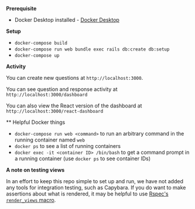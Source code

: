 **Prerequisite**
* Docker Desktop installed - [Docker Desktop](https://www.docker.com/products/docker-desktop)

**Setup**
* `docker-compose build`
* `docker-compose run web bundle exec rails db:create db:setup`
* `docker-compose up`

**Activity**

You can create new questions at `http://localhost:3000`.

You can see question and response activity at `http://localhost:3000/dashboard`

You can also view the React version of the dashboard at `http://localhost:3000/react-dashboard`

** Helpful Docker things
* `docker-compose run web <command>` to run an arbitrary command in the running container named `web`
* `docker ps` to see a list of running containers
* `docker exec -it <container ID> /bin/bash` to get a command prompt in a running container (use `docker ps` to see container IDs)

**A note on testing views**

In an effort to keep this repo simple to set up and run, we have not added any tools for integration testing, such as Capybara. If you do want to make assertions about what is rendered, it may be helpful to use [Rspec's `render_views` macro](https://relishapp.com/rspec/rspec-rails/v/3-9/docs/controller-specs/render-views#render-views-on-and-off-in-nested-groups).
